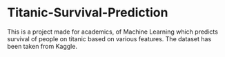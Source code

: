 # Titanic-Survival-Prediction
This is a project made for academics, of Machine Learning which predicts survival of people on titanic based on various features. The dataset has been taken from Kaggle.
